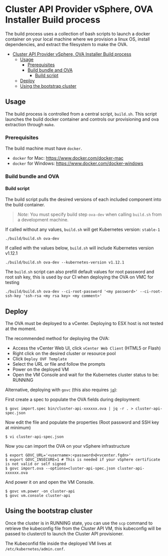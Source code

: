 # Cluster API Provider vSphere, OVA Installer Build process

The build process uses a collection of bash scripts to launch a docker container on your local machine
where we provision a linux OS, install dependencies, and extract the filesystem to make the OVA.

- [Cluster API Provider vSphere, OVA Installer Build process](#cluster-api-provider-vsphere-ova-installer-build-process)
  - [Usage](#usage)
    - [Prerequisites](#prerequisites)
    - [Build bundle and OVA](#build-bundle-and-ova)
      - [Build script](#build-script)
  - [Deploy](#deploy)
  - [Using the bootstrap cluster](#using-the-bootstrap-cluster)

## Usage

The build process is controlled from a central script, `build.sh`. This script
launches the build docker container and controls our provisioning and ova
extraction through `make`.

### Prerequisites

The build machine must have `docker`.

- `docker` for Mac: https://www.docker.com/docker-mac
- `docker` for Windows: https://www.docker.com/docker-windows

### Build bundle and OVA

#### Build script

The build script pulls the desired versions of each included component into the build container.

> *Note:* You must specify build step `ova-dev` when calling `build.sh` from a development machine.

If called without any values, `build.sh` will get Kubernetes version: `stable-1`
```
./build/build.sh ova-dev
```

If called with the values below, `build.sh` will include Kubernetes version v1.12.1
```
./build/build.sh ova-dev --kubernetes-version v1.12.1
```

The `build.sh` script can also prefill default values for root password and root ssh key, this is used by our CI when deploying the OVA on VMC for testing
```
./build/build.sh ova-dev --ci-root-password '<my password>' --ci-root-ssh-key 'ssh-rsa <my rsa key> <my comment>'
```

## Deploy

The OVA must be deployed to a vCenter.
Deploying to ESX host is not tested at the moment.

The recommended method for deploying the OVA:
- Access the vCenter Web UI, click `vCenter Web Client` (HTML5 or Flash)
- Right click on the desired cluster or resource pool
- Click `Deploy OVF Template`
- Select the URL or file and follow the prompts
- Power on the deployed VM
- Open the VM Console and wait for the Kubernetes cluster status to be: RUNNING

Alternative, deploying with `govc` (this also requires [`jq`](https://stedolan.github.io/jq/)):

First create a spec to populate the OVA fields during deployment:
```console
$ govc import.spec bin/cluster-api-xxxxxx.ova | jq -r . > cluster-api-spec.json
```

Now edit the file and populate the properties (Root password and SSH key at minimum)
```console
$ vi cluster-api-spec.json
```

Now you can import the OVA on your vSphere infrastructure
```console
$ export GOVC_URL='<username>:<password>@<vcenter.fqdn>'
$ export GOVC_INSECURE=1 # This is needed if your vSphere certificate is not valid or self signed
$ govc import.ova --options=cluster-api-spec.json cluster-api-xxxxxx.ova
```

And power it on and open the VM Console.
```console
$ govc vm.power -on cluster-api
$ govc vm.console cluster-api
```

## Using the bootstrap cluster

Once the cluster is in RUNNING state, you can use the `scp` command to retrieve the kubeconfig file from the Cluster API VM, this kubeconfig will be passed to clusterctl to launch the Cluster API provisioner.

The Kubeconfid file inside the deployed VM lives at `/etc/kubernetes/admin.conf`.
